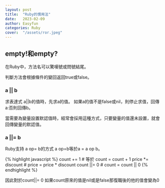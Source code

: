 ```yaml
---
layout: post
title:  "Ruby的慣用法"
date:   2023-02-09
author: Easyfun
categories: Ruby
cover:  "/assets/ror.jpeg"
---
```



## empty!和empty?

在Ruby中，方法名可以驚嘆號或問號結尾。

判斷方法會根據條件的變回返回true或false。

### a || b

求表達式 a||b的值時，先求a的值。 如果a的值不是false或nil，則停止求值，回傳a:否則回傳b。

當需要為變量設置默認值時，經常會採用這種方式，只要變量的值還未設置，就會回傳變量的默認值。

### a ||= b

Ruby支持 a op= b的方式  a op=b等於a = a op b。

{% highlight javascript %}
count += 1           # 等於 count = count + 1
price *= discount    #  price = price * discount
count ||= 0          # count = count || 0
{% endhighlight %}

因此對於count||= 0 如果count原來的值是nil或是false那復職後的他的值會變為0


